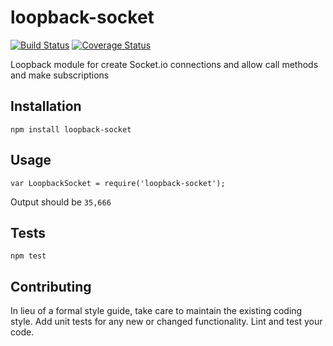 loopback-socket
=========

[![Build Status](https://travis-ci.org/arondn2/loopback-socket.svg?branch=master)](https://travis-ci.org/arondn2/loopback-socket)
[![Coverage Status](https://coveralls.io/repos/github/arondn2/loopback-socket/badge.svg?branch=master)](https://coveralls.io/github/arondn2/loopback-socket?branch=master)

Loopback module for create Socket.io connections and allow call methods and make subscriptions

## Installation

  `npm install loopback-socket`

## Usage

    var LoopbackSocket = require('loopback-socket');

  Output should be `35,666`


## Tests

  `npm test`

## Contributing

In lieu of a formal style guide, take care to maintain the existing coding style. Add unit tests for any new or changed functionality. Lint and test your code.